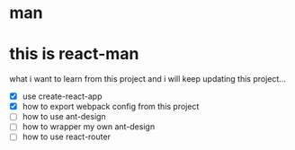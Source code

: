 # man
# this is react-man

what i want to learn from this project and i will keep updating this project...
- [x] use create-react-app
- [x] how to export webpack config from this project
- [ ] how to use ant-design
- [ ] how to wrapper my own ant-design
- [ ] how to use react-router
